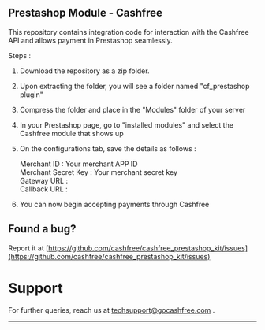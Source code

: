 ## Prestashop Module -  Cashfree

This repository contains integration code for interaction with the Cashfree API and allows payment in Prestashop seamlessly. 

Steps :

1. Download the repository as a zip folder.

2. Upon extracting the folder, you will see a folder named "cf_prestashop plugin"

3. Compress the folder and place in the "Modules" folder of your server

4. In your Prestashop page, go to "installed modules" and select the Cashfree module that shows up

5. On the configurations tab, save the details as follows :
    
    Merchant ID : Your merchant APP ID <br/>
    Merchant Secret Key : Your merchant secret key <br/>
    Gateway URL : <br/>
    Callback URL : <br/>
    


6. You can now begin accepting payments through Cashfree

## Found a bug?

Report it at [https://github.com/cashfree/cashfree_prestashop_kit/issues](https://github.com/cashfree/cashfree_prestashop_kit/issues)

# Support

For further queries, reach us at techsupport@gocashfree.com .

********************************************************************************** 

